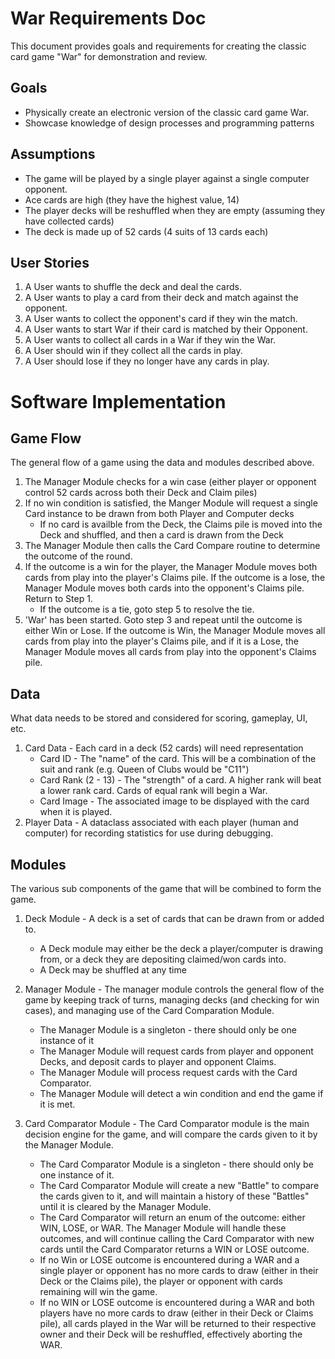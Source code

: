# War Requirements Doc
This document provides goals and requirements for creating the classic card game "War" for demonstration and review.
## Goals
+ Physically create an electronic version of the classic card game War.
+ Showcase knowledge of design processes and programming patterns
## Assumptions
+ The game will be played by a single player against a single computer opponent.
+ Ace cards are high (they have the highest value, 14)
+ The player decks will be reshuffled when they are empty (assuming they have collected cards)
+ The deck is made up of 52 cards (4 suits of 13 cards each)
## User Stories
1. A User wants to shuffle the deck and deal the cards.
2. A User wants to play a card from their deck and match against the opponent.
3. A User wants to collect the opponent's card if they win the match.
4. A User wants to start War if their card is matched by their Opponent.
5. A User wants to collect all cards in a War if they win the War.
6. A User should win if they collect all the cards in play.
7. A User should lose if they no longer have any cards in play.

# Software Implementation

## Game Flow
The general flow of a game using the data and modules described above.

1. The Manager Module checks for a win case (either player or opponent control 52 cards across both their Deck and Claim piles)
2. If no win condition is satisfied, the Manger Module will request a single Card instance to be drawn from both Player and Computer decks
	+ If no card is availble from the Deck, the Claims pile is moved into the Deck and shuffled, and then a card is drawn from the Deck
3. The Manager Module then calls the Card Compare routine to determine the outcome of the round.
4. If the outcome is a win for the player, the Manager Module moves both cards from play into the player's Claims pile.  If the outcome is a lose, the Manager Module moves both cards into the opponent's Claims pile.  Return to Step 1.
	+ If the outcome is a tie, goto step 5 to resolve the tie.
5. 'War' has been started.  Goto step 3 and repeat until the outcome is either Win or Lose.  If the outcome is Win, the Manager Module moves all cards from play into the player's Claims pile, and if it is a Lose, the Manager Module moves all cards from play into the opponent's Claims pile.

## Data
What data needs to be stored and considered for scoring, gameplay, UI, etc.

1. Card Data - Each card in a deck (52 cards) will need representation
	+ Card ID - The "name" of the card.  This will be a combination of the suit and rank (e.g. Queen of Clubs would be "C11")
	+ Card Rank (2 - 13) - The "strength" of a card.  A higher rank will beat a lower rank card.  Cards of equal rank will begin a War.
	+ Card Image - The associated image to be displayed with the card when it is played.
2. Player Data - A dataclass associated with each player (human and computer) for recording statistics for use during debugging.
## Modules
The various sub components of the game that will be combined to form the game.

1. Deck Module - A deck is a set of cards that can be  drawn from or added to.
	+ A Deck module may either be the deck a player/computer is drawing from, or a deck they are depositing claimed/won cards into.
	+ A Deck may be shuffled at any time
2. Manager Module - The manager module controls the general flow of the game by keeping track of turns, managing decks (and checking for win cases), and managing use of the Card Comparation Module.
	+ The Manager Module is a singleton - there should only be one instance of it
	+ The Manager Module will request cards from player and opponent Decks, and deposit cards to player and opponent Claims.
	+ The Manager Module will process request cards with the Card Comparator.
	+ The Manager Module will detect a win condition and end the game if it is met.

3. Card Comparator Module - The Card Comparator module is the main decision engine for the game, and will compare the cards given to it by the Manager Module.
	+ The Card Comparator Module is a singleton - there should only be one instance of it.
	+ The Card Comparator Module will create a new "Battle" to compare the cards given to it, and will maintain a history of these "Battles" until it is cleared by the Manager Module.
	+ The Card Comparator will return an enum of the outcome: either WIN, LOSE, or WAR.  The Manager Module will handle these outcomes, and will continue calling the Card Comparator with new cards until the Card Comparator returns a WIN or LOSE outcome.
	+ If no Win or LOSE outcome is encountered during a WAR and a single player or opponent has no more cards to draw (either in their Deck or the Claims pile), the player or opponent with cards remaining will win the game.
	+ If no WIN or LOSE outcome is encountered during a WAR and both players have no more cards to draw (either in their Deck or Claims pile), all cards played in the War will be returned to their respective owner and their Deck will be reshuffled, effectively aborting the WAR.



